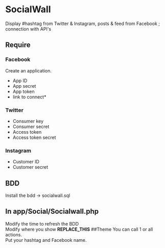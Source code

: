 # SocialWall
Display #hashtag from Twitter &amp; Instagram, posts &amp; feed from Facebook ; connection with API's
## Require
### Facebook
Create an application.
* App ID
* App secret
* App token
* link to connect*
### Twitter
* Consumer key
* Consumer secret
* Access token
* Access token secret<br>
### Instagram
* Customer ID
* Customer secret<br>
## BDD
Install the bdd -> socialwall.sql
## In app/Social/Socialwall.php
Modify the time to refresh the BDD<br>
Modify where you show __REPLACE_THIS__
##Theme
You can call 1 or all actions.<br>
Put your hashtag and Facebook name.
